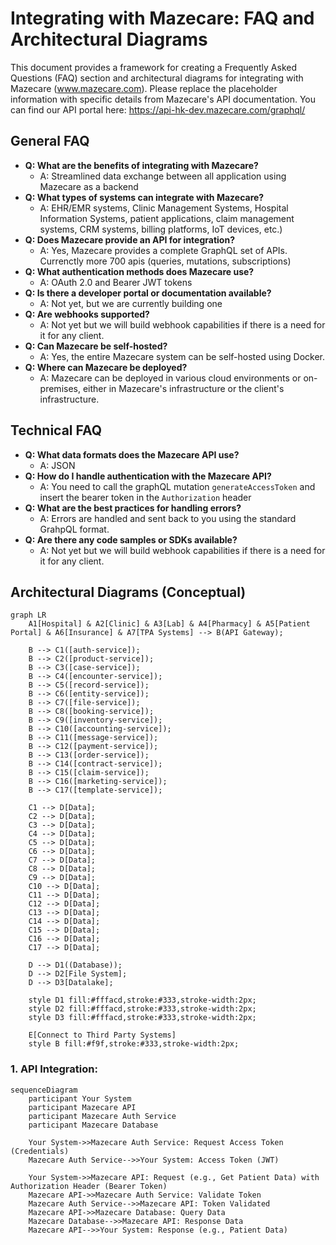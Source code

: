 # Integrating with Mazecare: FAQ and Architectural Diagrams

This document provides a framework for creating a Frequently Asked Questions (FAQ) section and architectural diagrams for integrating with Mazecare (www.mazecare.com). Please replace the placeholder information with specific details from Mazecare's API documentation. You can find our API portal here: https://api-hk-dev.mazecare.com/graphql/

## General FAQ

* **Q: What are the benefits of integrating with Mazecare?**
    * A: Streamlined data exchange between all application using Mazecare as a backend
* **Q: What types of systems can integrate with Mazecare?**
    * A: EHR/EMR systems, Clinic Management Systems, Hospital Information Systems, patient applications, claim management systems, CRM systems, billing platforms, IoT devices, etc.)
* **Q: Does Mazecare provide an API for integration?**
    * A: Yes, Mazecare provides a complete GraphQL set of APIs. Currenctly more 700 apis (queries, mutations, subscriptions)
* **Q: What authentication methods does Mazecare use?**
    * A: OAuth 2.0 and Bearer JWT tokens
* **Q: Is there a developer portal or documentation available?**
    * A: Not yet, but we are currently building one
* **Q: Are webhooks supported?**
    * A: Not yet but we will build webhook capabilities if there is a need for it for any client.
* **Q: Can Mazecare be self-hosted?**
    * A: Yes, the entire Mazecare system can be self-hosted using Docker.
* **Q: Where can Mazecare be deployed?**
    * A: Mazecare can be deployed in various cloud environments or on-premises, either in Mazecare's infrastructure or the client's infrastructure.

## Technical FAQ

* **Q: What data formats does the Mazecare API use?**
    * A: JSON
* **Q: How do I handle authentication with the Mazecare API?**
    * A: You need to call the graphQL mutation `generateAccessToken` and insert the bearer token in the `Authorization` header
* **Q: What are the best practices for handling errors?**
    * A: Errors are handled and sent back to you using the standard GrahpQL format.
* **Q: Are there any code samples or SDKs available?**
    * A: Not yet but we will build webhook capabilities if there is a need for it for any client.

## Architectural Diagrams (Conceptual)

```mermaid
graph LR
    A1[Hospital] & A2[Clinic] & A3[Lab] & A4[Pharmacy] & A5[Patient Portal] & A6[Insurance] & A7[TPA Systems] --> B(API Gateway);

    B --> C1([auth-service]);
    B --> C2([product-service]);
    B --> C3([case-service]);
    B --> C4([encounter-service]);
    B --> C5([record-service]);
    B --> C6([entity-service]);
    B --> C7([file-service]);
    B --> C8([booking-service]);
    B --> C9([inventory-service]);
    B --> C10([accounting-service]);
    B --> C11([message-service]);
    B --> C12([payment-service]);
    B --> C13([order-service]);
    B --> C14([contract-service]);
    B --> C15([claim-service]);
    B --> C16([marketing-service]);
    B --> C17([template-service]);

    C1 --> D[Data];
    C2 --> D[Data];
    C3 --> D[Data];
    C4 --> D[Data];
    C5 --> D[Data];
    C6 --> D[Data];
    C7 --> D[Data];
    C8 --> D[Data];
    C9 --> D[Data];
    C10 --> D[Data];
    C11 --> D[Data];
    C12 --> D[Data];
    C13 --> D[Data];
    C14 --> D[Data];
    C15 --> D[Data];
    C16 --> D[Data];
    C17 --> D[Data];

    D --> D1((Database));
    D --> D2[File System];
    D --> D3[Datalake];

    style D1 fill:#fffacd,stroke:#333,stroke-width:2px;
    style D2 fill:#fffacd,stroke:#333,stroke-width:2px;
    style D3 fill:#fffacd,stroke:#333,stroke-width:2px;

    E[Connect to Third Party Systems]
    style B fill:#f9f,stroke:#333,stroke-width:2px;
```

### 1. API Integration:

```mermaid
sequenceDiagram
    participant Your System
    participant Mazecare API
    participant Mazecare Auth Service
    participant Mazecare Database

    Your System->>Mazecare Auth Service: Request Access Token (Credentials)
    Mazecare Auth Service-->>Your System: Access Token (JWT)

    Your System->>Mazecare API: Request (e.g., Get Patient Data) with Authorization Header (Bearer Token)
    Mazecare API->>Mazecare Auth Service: Validate Token
    Mazecare Auth Service-->>Mazecare API: Token Validated
    Mazecare API->>Mazecare Database: Query Data
    Mazecare Database-->>Mazecare API: Response Data
    Mazecare API-->>Your System: Response (e.g., Patient Data)
```
